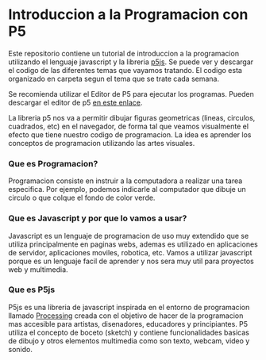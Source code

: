# Introduccion a la Programacion con P5

Este repositorio contiene un tutorial de introduccion a la programacion utilizando el lenguaje javascript y la libreria [p5js](https://p5js.org). Se puede ver y descargar el codigo de las diferentes temas que vayamos tratando. El codigo esta organizado en carpeta segun el tema que se trate cada semana.

Se recomienda utilizar el Editor de P5 para ejecutar los programas. Pueden descargar el editor de p5 [en este enlace](http://p5js.org/download). 

La libreria p5 nos va a permitir dibujar figuras geometricas (lineas, circulos, cuadrados, etc) en el navegador, de forma tal que veamos visualmente el efecto que tiene nuestro codigo de programacion. La idea es aprender los conceptos de programacion utilizando las artes visuales.

### Que es Programacion? 
Programacion consiste en instruir a la computadora a realizar una tarea especifica. Por ejemplo, podemos indicarle al computador que dibuje un circulo o que colque el fondo de color verde.

### Que es Javascript y por que lo vamos a usar?
Javascript es un lenguaje de programacion de uso muy extendido que se utiliza principalmente en paginas webs, ademas es utilizado en aplicaciones de servidor, aplicaciones moviles, robotica, etc. Vamos a utilizar javascript porque es un lenguaje facil de aprender y nos sera muy util para proyectos web y multimedia.

### Que es P5js 
P5js es una libreria de javascript inspirada en el entorno de programacion llamado [Processing](http://processing.org/) creada con el objetivo de hacer de la programacion mas accesible para artistas, disenadores, educadores y principiantes. P5 utiliza el concepto de boceto (sketch) y contiene funcionalidades basicas de dibujo y otros elementos multimedia como son texto, webcam, video y sonido.

